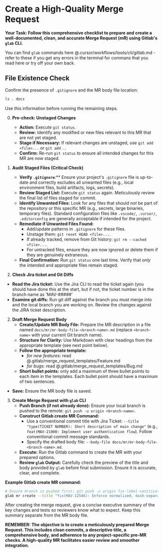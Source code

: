 # Create a High-Quality Merge Request

**Your Task: Follow this comprehensive checklist to prepare and create a well-documented, clean, and accurate Merge Request (mR) using Gitlab's `glab` CLI.**

You can find `glab` commands here @.cursor/workflows/tools/cli/gitlab.md - refer to these if you get any errors in the terminal for commans that you read here or try off your own back.

## File Existence Check

Confirm the presence of `.gitignore` and the MR body file location:

```bash
ls . docs
```

Use this information before running the remaining steps.

0.  **Pre-check: Unstaged Changes**
    - **Action:** Execute `git status`.
    - **Review:** Identify any modified or new files relevant to this MR that are not yet staged.
    - **Stage if Necessary:** If relevant changes are unstaged, use `git add <file>...` or `git add .`.
    - **Confirm:** Re-run `git status` to ensure all intended changes for this MR are now staged.

1.  **Audit Staged Files (Critical Check)**
    - **Verify `.gitignore`**:** Ensure your project's `.gitignore` file is up-to-date and correctly excludes all unwanted files (e.g., local environment files, build artifacts, logs, secrets).
    - **Review Staged List:** Execute `git status` again. Meticulously review the final list of files staged for commit.
    - **Identify Unwanted Files:** Look for any files that should *not* be part of the repository or this specific MR (e.g., secrets, large binaries, temporary files). Standard configuration files like `.vscode/`, `.cursor/`, `.editorconfig` are generally acceptable if intended for the project.
    - **Remediate if Unwanted Files Found:**
        - Add/update patterns in `.gitignore` for these files.
        - Unstage them: `git reset HEAD <file>...`.
        - If already tracked, remove from Git history: `git rm --cached <file>...`.
        - For untracked files, ensure they are now ignored or delete them if they are genuinely extraneous.
    - **Final Confirmation:** Run `git status` one last time. Verify that *only* the intended and appropriate files remain staged.

2.  **Check Jira ticket and Git Diffs**
   - **Read the Jira ticket:** Use the Jira CLI to read the ticket again (you should have done this at the start, but if not, the ticket number is in the branch name as 'MAV-#####'
   - **Examine git diffs:** Run git diff against the branch you must merge into and the local branch you are working on. Review the changes against the JIRA ticket description.  

2.  **Draft Merge Request Body**
    - **Create/Update MR Body File:** Prepare the MR description in a file named `docs/mr/mr-body-file-<branch-name>.md` (replace `<branch-name>` with your current Git branch name).
    - **Structure for Clarity:** Use Markdown with clear headings from the appropriate template (see next point below).
    - **Follow the appropriate template:**
      - *for new features:* read @.gitlab/merge_request_templates/Feature.md
      - *for bugs:* read @.gitlab/merge_request_templates/Bug.md
    - **Short bullet points:** only add a maximum of three bullet points to each item in the templates. Each bullet point should have a maximum of two sentences.
  - **Save:** Ensure the MR body file is saved.

3.  **Create Merge Request with `glab` CLI**
    - **Push Branch (if not already done):** Ensure your local branch is pushed to the remote: `git push -u origin <branch-name>`.
    - **Construct Gitlab create MR Command:**
        - Use a conventional commit title with Jira Ticket: `--title "type(TICKET NUMBER): Short description of main change"` (e.g., `feat(MAV-21000: Implement user authentication flow`). Follow conventional commit message standards.
        - Specify the drafted body file: `--body-file docs/mr/mr-body-file-<branch-name>.md`.
    - **Execute:** Run the Gitlab command to create the MR with your prepared options.
    - **Review `glab` Output:** Carefully check the preview of the title and body provided by `glab` before final submission. Ensure it is accurate, clear, and complete.

**Example Gitlab create MR command:**

```bash
# Ensure branch is pushed first: git push -u origin fix-label-sanitization
glab mr create --title "fix(MAV-12546): Enforce normalized, dash-separated, lowercase labels" --description-file docs/mr/mr-body-file-fix-label-sanitization.md
```

After creating the merge request, give a concise executive summary of the key changes and tests so reviewers know what to expect. Keep this summary separate from the MR body file.

**REMEMBER: The objective is to create a meticulously prepared Merge Request. This includes clean commits, a descriptive title, a comprehensive body, and adherence to any project-specific pre-MR checks. A high-quality MR facilitates easier review and smoother integration.**

